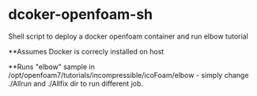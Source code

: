 # dcoker-openfoam-sh
Shell script to deploy a docker openfoam container and run elbow tutorial

**Assumes Docker is correcly installed on host

**Runs "elbow" sample in /opt/openfoam7/tutorials/incompressible/icoFoam/elbow - simply change ./Allrun and ./Allfix dir to run different job.
